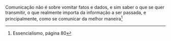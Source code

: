 Comunicação não é sobre vomitar fatos e dados, e sim saber o que se quer transmitir, o que realmente importa da informação a ser passada, e principalmente, como se comunicar da melhor maneira[^1]  

[^1]: Essencialismo, página 80
